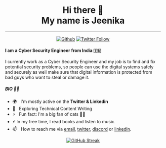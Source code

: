 <div align="center">
  <h1> Hi there 👋 <br>My name is Jeenika</h1>
</div>

---

<div align="center">
  
[![Github](https://img.shields.io/github/followers/J1NNX26?label=Follow&style=social)](https://github.com/J1NNX26)
[![Twitter Follow](https://img.shields.io/twitter/follow/J1NNX26?label=Twitter&style=social)](https://twitter.com/intent/follow?screen_name=J1NNX26) 
 
</div>

#### I am a Cyber Security Engineer from India :india:

I currently work as a Cyber Security Engineer and my job is to find and fix potential security problems, so people can use the digital systems safely and securely as well make sure that digital information is protected from bad guys who want to steal or damage it.

##### BIO :woman_technologist:

- 🌍&nbsp;&nbsp; I'm mostly active on the **Twitter & Linkedin**
- 🌱&nbsp;&nbsp; Exploring Technical Content Writing
- ⚡️&nbsp;&nbsp; Fun fact: I'm a big fan of cats 🐱‍💻
- :zap: In my free time, I read books and listen to music.
- 📫&nbsp;&nbsp; How to reach me via [email], [twitter], [discord] or [linkedin].

<div align="center">
  
[![GitHub Streak](https://streak-stats.demolab.com?user=J1NNX26&theme=graywhite&date_format=j%20M%5B%20Y%5D)](https://git.io/streak-stats)

</div>

[email]: mailto:j1nnx26@gmail.com
[twitter]: https://twitter.com/J1NNX26
[linkedin]: https://www.linkedin.com/in/jeenika
[discord]: https://www.discordapp.com/users/J1NX#1263
